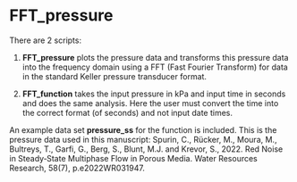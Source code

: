 # FFT_pressure 
There are 2 scripts:

1. **FFT_pressure** plots the pressure data and transforms this pressure data into the frequency domain using a FFT (Fast Fourier Transform) for data in the standard Keller pressure transducer format. 

2. **FFT_function** takes the input pressure in kPa and input time in seconds and does the same analysis. Here the user must convert the time into the correct format (of seconds) and not input date times. 


An example data set **pressure_ss** for the function is included. This is the pressure data used in this manuscript: 
Spurin, C., Rücker, M., Moura, M., Bultreys, T., Garfi, G., Berg, S., Blunt, M.J. and Krevor, S., 2022. Red Noise in Steady‐State Multiphase Flow in Porous Media. Water Resources Research, 58(7), p.e2022WR031947.
